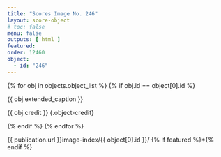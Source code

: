 ```yaml
---
title: "Scores Image No. 246"
layout: score-object
# toc: false
menu: false
outputs: [ html ]
featured: 
order: 12460
object:
  - id: "246"
---
```


{% for obj in objects.object_list %}
{% if obj.id == object[0].id %}

{{ obj.extended_caption }}

{{ obj.credit }} {.object-credit}

{% endif %}
{% endfor %}

<div class="object-credit object-url is-print-only">

{{ publication.url }}image-index/{{ object[0].id }}/ {% if featured %}*{% endif %}

</div>
